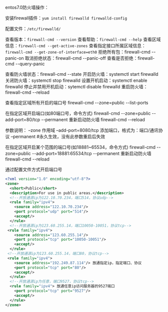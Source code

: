 entos7.0防火墙操作：

安装firewall插件：`yum install firewalld firewalld-config`

配置文件：`/etc/firewalld/`

查看版本：`firewall-cmd --version`
查看帮助：`firewall-cmd --help`
查看区域信息：`firewall-cmd --get-active-zones`
查看指定接口所属区域信息：`firewall-cmd --get-zone-of-interface=eth0`
拒绝所有包：firewall-cmd --panic-on
取消拒绝状态：firewall-cmd --panic-off
查看是否拒绝：firewall-cmd --query-panic

查看防火墙状态：firewall-cmd --state
开启防火墙：systemctl start firewalld 
关闭防火墙：systemctl stop firewalld
设置开机启动：systemctl enable firewalld
停止并禁用开机启动：sytemctl disable firewalld
重启防火墙：firewall-cmd --reload

查看指定区域所有开启的端口号
firewall-cmd --zone=public --list-ports

在指定区域开启端口(如80端口号，命令方式)
firewall-cmd --zone=public --add-port=80/tcp --permanent
重新启动防火墙
firewall-cmd --reload

参数说明：
–zone 作用域
–add-port=8080/tcp 添加端口，格式为：端口/通讯协议
–permanent #永久生效，没有此参数重启后失效

在指定区域开启某个范围的端口号(如18881~65534，命令方式)
firewall-cmd --zone=public --add-port=18881:65534/tcp --permanent
重新启动防火墙
firewall-cmd --reload

通过配置文件方式开启端口号

```xml
<?xml version="1.0" encoding="utf-8"?>
<zone>
  <short>Public</short>
  <description>For use in public areas.</description>
  <!--开放通源ip为122.10.70.234，端口514，协议udp-->
  <rule family="ipv4">
    <source address="122.10.70.234"/>
    <port protocol="udp" port="514"/>
    <accept/>
  </rule>
  <!--开放通源ip为123.60.255.14，端口10050-10051，协议tcp-->  
 <rule family="ipv4">
    <source address="123.60.255.14"/>
    <port protocol="tcp" port="10050-10051"/>
    <accept/>
  </rule>
 <!--开放通源ip为123.60.255.14，端口80，协议tcp-->  
 <rule family="ipv4">
    <source address="192.249.87.114"/> 放通指定ip，指定端口、协议
    <port protocol="tcp" port="80"/>
    <accept/>
  </rule>
  <!--开放通源ip为任意，端口9527，协议tcp-->
  <rule family="ipv4"> 放通任意ip访问服务器的9527端口
    <port protocol="tcp" port="9527"/>
    <accept/>
  </rule>
</zone>
```

